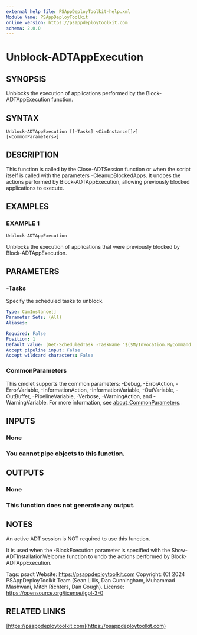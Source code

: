 ```yaml
---
external help file: PSAppDeployToolkit-help.xml
Module Name: PSAppDeployToolkit
online version: https://psappdeploytoolkit.com
schema: 2.0.0
---
```


# Unblock-ADTAppExecution

## SYNOPSIS
Unblocks the execution of applications performed by the Block-ADTAppExecution function.

## SYNTAX

```
Unblock-ADTAppExecution [[-Tasks] <CimInstance[]>] [<CommonParameters>]
```

## DESCRIPTION
This function is called by the Close-ADTSession function or when the script itself is called with the parameters -CleanupBlockedApps.
It undoes the actions performed by Block-ADTAppExecution, allowing previously blocked applications to execute.

## EXAMPLES

### EXAMPLE 1
```
Unblock-ADTAppExecution
```

Unblocks the execution of applications that were previously blocked by Block-ADTAppExecution.

## PARAMETERS

### -Tasks
Specify the scheduled tasks to unblock.

```yaml
Type: CimInstance[]
Parameter Sets: (All)
Aliases:

Required: False
Position: 1
Default value: (Get-ScheduledTask -TaskName "$($MyInvocation.MyCommand.Module.Name)_*_BlockedApps" -ErrorAction Ignore)
Accept pipeline input: False
Accept wildcard characters: False
```

### CommonParameters
This cmdlet supports the common parameters: -Debug, -ErrorAction, -ErrorVariable, -InformationAction, -InformationVariable, -OutVariable, -OutBuffer, -PipelineVariable, -Verbose, -WarningAction, and -WarningVariable. For more information, see [about_CommonParameters](http://go.microsoft.com/fwlink/?LinkID=113216).

## INPUTS

### None
### You cannot pipe objects to this function.
## OUTPUTS

### None
### This function does not generate any output.
## NOTES
An active ADT session is NOT required to use this function.

It is used when the -BlockExecution parameter is specified with the Show-ADTInstallationWelcome function to undo the actions performed by Block-ADTAppExecution.

Tags: psadt
Website: https://psappdeploytoolkit.com
Copyright: (C) 2024 PSAppDeployToolkit Team (Sean Lillis, Dan Cunningham, Muhammad Mashwani, Mitch Richters, Dan Gough).
License: https://opensource.org/license/lgpl-3-0

## RELATED LINKS

[https://psappdeploytoolkit.com](https://psappdeploytoolkit.com)
